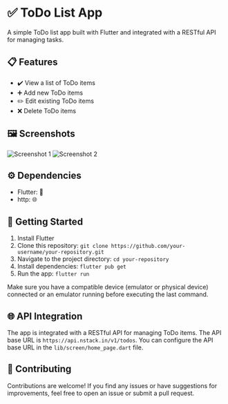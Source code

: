 # ✅ ToDo List App

A simple ToDo list app built with Flutter and integrated with a RESTful API for managing tasks.

## 📋 Features

- ✔️ View a list of ToDo items
- ➕ Add new ToDo items
- ✏️ Edit existing ToDo items
- ❌ Delete ToDo items

## 🖼️ Screenshots

![Screenshot 1](screenshots/screenshot1.png)
![Screenshot 2](screenshots/screenshot2.png)

## ⚙️ Dependencies

- Flutter: 💙 
- http: 🌐 

## 🚀 Getting Started

1. Install Flutter
2. Clone this repository: `git clone https://github.com/your-username/your-repository.git`
3. Navigate to the project directory: `cd your-repository`
4. Install dependencies: `flutter pub get`
5. Run the app: `flutter run`

Make sure you have a compatible device (emulator or physical device) connected or an emulator running before executing the last command.

## 🌐 API Integration

The app is integrated with a RESTful API for managing ToDo items. The API base URL is `https://api.nstack.in/v1/todos`. You can configure the API base URL in the `lib/screen/home_page.dart` file.

## 🤝 Contributing

Contributions are welcome! If you find any issues or have suggestions for improvements, feel free to open an issue or submit a pull request.

